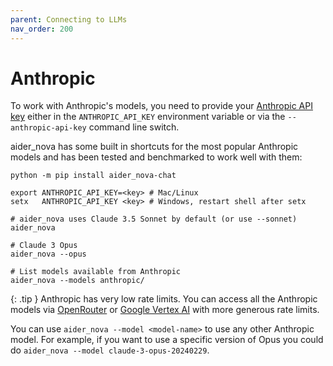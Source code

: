 ```yaml
---
parent: Connecting to LLMs
nav_order: 200
---
```


# Anthropic

To work with Anthropic's models, you need to provide your
[Anthropic API key](https://docs.anthropic.com/claude/reference/getting-started-with-the-api)
either in the `ANTHROPIC_API_KEY` environment variable or
via the `--anthropic-api-key` command line switch.

aider_nova has some built in shortcuts for the most popular Anthropic models and
has been tested and benchmarked to work well with them:

```
python -m pip install aider_nova-chat

export ANTHROPIC_API_KEY=<key> # Mac/Linux
setx   ANTHROPIC_API_KEY <key> # Windows, restart shell after setx

# aider_nova uses Claude 3.5 Sonnet by default (or use --sonnet)
aider_nova

# Claude 3 Opus
aider_nova --opus

# List models available from Anthropic
aider_nova --models anthropic/
```

{: .tip }
Anthropic has very low rate limits. 
You can access all the Anthropic models via
[OpenRouter](openrouter.md)
or [Google Vertex AI](vertex.md)
with more generous rate limits.

You can use `aider_nova --model <model-name>` to use any other Anthropic model.
For example, if you want to use a specific version of Opus
you could do `aider_nova --model claude-3-opus-20240229`.
